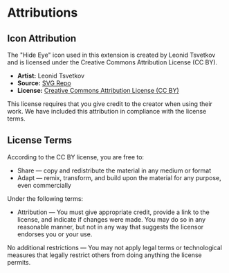# Attributions

## Icon Attribution

The "Hide Eye" icon used in this extension is created by Leonid Tsvetkov and is licensed under the Creative Commons Attribution License (CC BY).

- **Artist:** Leonid Tsvetkov
- **Source:** [SVG Repo](https://www.svgrepo.com/)
- **License:** [Creative Commons Attribution License (CC BY)](https://creativecommons.org/licenses/by/4.0/)

This license requires that you give credit to the creator when using their work. We have included this attribution in compliance with the license terms.

## License Terms

According to the CC BY license, you are free to:
- Share — copy and redistribute the material in any medium or format
- Adapt — remix, transform, and build upon the material for any purpose, even commercially

Under the following terms:
- Attribution — You must give appropriate credit, provide a link to the license, and indicate if changes were made. You may do so in any reasonable manner, but not in any way that suggests the licensor endorses you or your use.

No additional restrictions — You may not apply legal terms or technological measures that legally restrict others from doing anything the license permits.
